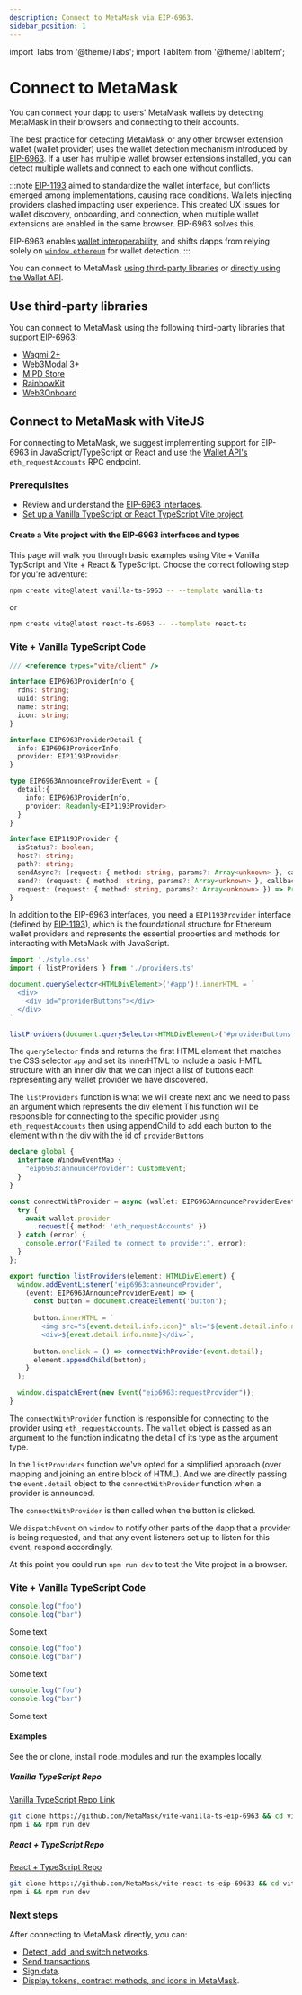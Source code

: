 ```yaml
---
description: Connect to MetaMask via EIP-6963.
sidebar_position: 1
---
```


import Tabs from '@theme/Tabs';
import TabItem from '@theme/TabItem';

# Connect to MetaMask

You can connect your dapp to users' MetaMask wallets by detecting MetaMask in their browsers and
connecting to their accounts.

The best practice for detecting MetaMask or any other browser extension wallet (wallet provider) uses the wallet detection mechanism introduced by [EIP-6963](https://eips.ethereum.org/EIPS/eip-6963). If a user has multiple wallet browser extensions installed, you can detect multiple wallets and connect to each one without conflicts.

:::note
[EIP-1193](https://eips.ethereum.org/EIPS/eip-1193) aimed to standardize the wallet interface, but conflicts emerged among implementations, causing race conditions. Wallets injecting providers clashed impacting user experience. This created UX issues for wallet discovery, onboarding, and connection, when multiple wallet extensions are enabled in the same browser. EIP-6963 solves this.

EIP-6963 enables [wallet interoperability](../../concepts/wallet-interoperability.md), and shifts
dapps from relying solely on [`window.ethereum`](detect-metamask.md) for wallet detection.
:::

You can connect to MetaMask [using third-party libraries](#use-third-party-libraries) or
[directly using the Wallet API](#connect-to-metamask-directly).

## Use third-party libraries

You can connect to MetaMask using the following third-party libraries that support EIP-6963:

- [Wagmi 2+](https://wagmi.sh)
- [Web3Modal 3+](https://docs.walletconnect.com/web3modal/about)
- [MIPD Store](https://github.com/wevm/mipd)
- [RainbowKit](https://www.rainbowkit.com)
- [Web3Onboard](https://onboard.blocknative.com)

## Connect to MetaMask with ViteJS

For connecting to MetaMask, we suggest implementing support for EIP-6963 in JavaScript/TypeScript or React and use the
[Wallet API's](../../concepts/wallet-api.md) `eth_requestAccounts` RPC endpoint. 

### Prerequisites

- Review and understand the [EIP-6963 interfaces](../../concepts/wallet-interoperability.md#eip-6963-interfaces).
- [Set up a Vanilla TypeScript or React TypeScript Vite project](https://v3.vitejs.dev/guide/#scaffolding-your-first-vite-project).

#### Create a Vite project with the EIP-6963 interfaces and types

This page will walk you through basic examples using Vite + Vanilla TypScript and Vite + React & TypeScript. Choose the correct following step for you're adventure:

```bash title="Create a Vanilla JavaScript/TypeScript Vite project"
npm create vite@latest vanilla-ts-6963 -- --template vanilla-ts
```

or 

```bash title="Create a React JavaScript/TypeScript Vite project"
npm create vite@latest react-ts-6963 -- --template react-ts
```

### Vite + Vanilla TypeScript Code

<Tabs>
  <TabItem value="vite-env.d.ts">

```typescript title="vite-env.d.ts"
/// <reference types="vite/client" />

interface EIP6963ProviderInfo {
  rdns: string;
  uuid: string;
  name: string;
  icon: string;
}

interface EIP6963ProviderDetail {
  info: EIP6963ProviderInfo;
  provider: EIP1193Provider;
}

type EIP6963AnnounceProviderEvent = {
  detail:{
    info: EIP6963ProviderInfo,
    provider: Readonly<EIP1193Provider>
  }
}

interface EIP1193Provider {
  isStatus?: boolean;
  host?: string;
  path?: string;
  sendAsync?: (request: { method: string, params?: Array<unknown> }, callback: (error: Error | null, response: unknown) => void) => void
  send?: (request: { method: string, params?: Array<unknown> }, callback: (error: Error | null, response: unknown) => void) => void
  request: (request: { method: string, params?: Array<unknown> }) => Promise<unknown>
}
```

In addition to the EIP-6963 interfaces, you need a `EIP1193Provider` interface (defined by [EIP-1193](https://eips.ethereum.org/EIPS/eip-1193)), which is the foundational structure for Ethereum wallet providers and represents the essential properties and methods for interacting with MetaMask with JavaScript.

  </TabItem>
  <TabItem value="main.ts">

```typescript title="main.ts"
import './style.css'
import { listProviders } from './providers.ts'

document.querySelector<HTMLDivElement>('#app')!.innerHTML = `
  <div>
    <div id="providerButtons"></div>
  </div>
`

listProviders(document.querySelector<HTMLDivElement>('#providerButtons')!)
```

The `querySelector` finds and returns the first HTML element that matches the CSS selector `app` and set its innerHTML 
to include a basic HMTL structure with an inner div that we can inject a list of buttons each representing any wallet provider we have discovered.

The `listProviders` function is what we will create next and we need to pass an argument which represents the div element
This function will be responsible for connecting to the specific provider using `eth_requestAccounts`
then using appendChild to add each button to the element within the div with the id of `providerButtons`

  </TabItem>
  <TabItem value="providers.ts">

```ts title="providers.ts"
declare global {
  interface WindowEventMap {
    "eip6963:announceProvider": CustomEvent;
  }
}

const connectWithProvider = async (wallet: EIP6963AnnounceProviderEvent['detail']) => {
  try {
    await wallet.provider
      .request({ method: 'eth_requestAccounts' })
  } catch (error) {
    console.error("Failed to connect to provider:", error);
  }
};

export function listProviders(element: HTMLDivElement) {
  window.addEventListener('eip6963:announceProvider',
    (event: EIP6963AnnounceProviderEvent) => {
      const button = document.createElement('button');
    
      button.innerHTML = `
        <img src="${event.detail.info.icon}" alt="${event.detail.info.name}" />
        <div>${event.detail.info.name}</div>`;
    
      button.onclick = () => connectWithProvider(event.detail);
      element.appendChild(button);
    }
  );

  window.dispatchEvent(new Event("eip6963:requestProvider"));
}
```

The `connectWithProvider` function is responsible for connecting to the provider using `eth_requestAccounts`.
The `wallet` object is passed as an argument to the function indicating the detail of its type as the argument type.

In the `listProviders` function we've opted for a simplified approach (over mapping and joining an entire block of HTML).
And we are directly passing the `event.detail` object to the `connectWithProvider` function when a provider is announced.

The `connectWithProvider` is then called when the button is clicked.

We `dispatchEvent` on `window` to notify other parts of the dapp that a provider is being requested, and that any event listeners set up to listen for this event, respond accordingly.

At this point you could run `npm run dev` to test the Vite project in a browser.

  </TabItem>
</Tabs>

### Vite + Vanilla TypeScript Code

<Tabs>
  <TabItem value="vite-env.d.ts">

```ts title="xxx.ts"
console.log("foo")
console.log("bar")
```

Some text

  </TabItem>
  <TabItem value="main.ts">

```ts title="yyy.ts"
console.log("foo")
console.log("bar")
```

Some text

  </TabItem>
  <TabItem value="providers.ts">

```ts title="zzz.ts"
console.log("foo")
console.log("bar")
```

Some text

  </TabItem>
</Tabs>

#### Examples

See the 
or clone, install node_modules and run the examples locally.

##### Vanilla TypeScript Repo

[Vanilla TypeScript Repo Link](https://github.com/MetaMask/vite-vanilla-ts-eip-6963)

```bash title="Run the code"
git clone https://github.com/MetaMask/vite-vanilla-ts-eip-6963 && cd vite-vanilla-ts-eip-6963 &&
npm i && npm run dev
```

##### React + TypeScript Repo

[React + TypeScript Repo](https://github.com/MetaMask/vite-react-ts-eip-6963)

```bash title="Run the code"
git clone https://github.com/MetaMask/vite-react-ts-eip-69633 && cd vite-react-ts-eip-6963 &&
npm i && npm run dev
```

### Next steps

After connecting to MetaMask directly, you can:

- [Detect, add, and switch networks](../manage-networks).
- [Send transactions](../send-transactions.md).
- [Sign data](../sign-data/index.md).
- [Display tokens, contract methods, and icons in MetaMask](../display).
